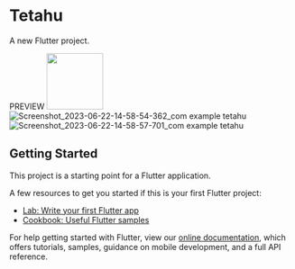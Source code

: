 # Tetahu

A new Flutter project.

PREVIEW
<img src="https://github.com/WiraTY/Tetahu/assets/108583774/12fbeb61-aefc-43b1-9b4e-22d42a1d2830" width="100" height="100">
![Screenshot_2023-06-22-14-58-54-362_com example tetahu](https://github.com/WiraTY/Tetahu/assets/108583774/12fbeb61-aefc-43b1-9b4e-22d42a1d2830)
![Screenshot_2023-06-22-14-58-57-701_com example tetahu](https://github.com/WiraTY/Tetahu/assets/108583774/ce69778e-2286-4496-8bc3-59bb7c47cbe8)



## Getting Started

This project is a starting point for a Flutter application.

A few resources to get you started if this is your first Flutter project:

- [Lab: Write your first Flutter app](https://flutter.dev/docs/get-started/codelab)
- [Cookbook: Useful Flutter samples](https://flutter.dev/docs/cookbook)

For help getting started with Flutter, view our
[online documentation](https://flutter.dev/docs), which offers tutorials,
samples, guidance on mobile development, and a full API reference.

